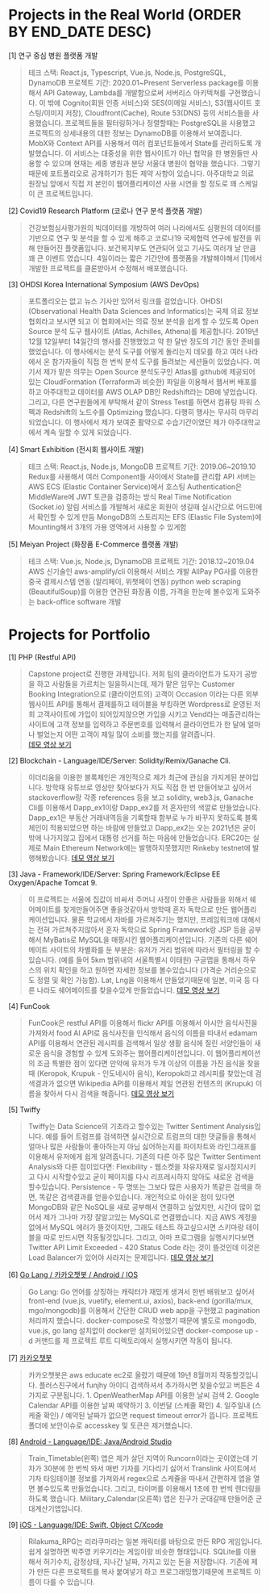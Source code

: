 # Projects in the Real World (ORDER BY END_DATE DESC)
[1] 연구 중심 병원 플랫폼 개발
>테크 스택: React.js, Typescript, Vue.js, Node.js, PostgreSQL, DynamoDB
프로젝트 기간: 2020.01~Present
Serverless package를 이용해서 API Gateway, Lambda를 개발함으로써 서버리스 아키텍쳐를 구현했습니다.
이 밖에 Cognito(회원 인증 서비스)와 SES(이메일 서비스), S3(웹사이트 호스팅/이미지 저장), Cloudfront(Cache), Route 53(DNS) 등의 서비스들을 사용했습니다.
프로젝트들을 필터링하거나 정렬할때는 PostgreSQL을 사용했고 프로젝트의 상세내용의 대한 정보는 DynamoDB를 이용해서 보여줍니다.
MobX와 Context API를 사용해서 여러 컴포넌트들에서 State를 관리하도록 개발했습니다.
이 서비스는 대중성을 위한 웹사이트가 아닌 협약을 한 병원들만 사용할 수 있으며 현재는 세종 병원과 분당 서울대 병원이 협약을 했습니다. 그렇기 때문에 포트폴리오로 공개하기가 힘든 제약 사항이 있습니다.
아주대학교 의료 원장님 앞에서 직접 저 본인이 웹어플리케이션 사용 시연을 할 정도로 꽤 스케일이 큰 프로젝트입니다.



[2] Covid19 Research Platform (코로나 연구 분석 플랫폼 개발)
>건강보험심사평가원의 빅데이터를 개방하여 여러 나라에서도 심평원의 데이터를 기반으로 연구 및 분석을 할 수 있게 해주고 코로나19 국제협력 연구에 발전을 위해 만들어진 플랫폼입니다.
보건복지부도 연관되어 있고 기사도 여러개 날 만큼 꽤 큰 이벤트 였습니다.
4일이라는 짧은 기간안에 플랫폼을 개발해야해서 [1]에서 개발한 프로젝트를 클론받아서 수정해서 배포했습니다.
 
[3] OHDSI Korea International Symposium (AWS DevOps)
>포트폴리오는 없고 뉴스 기사만 있어서 링크를 걸었습니다.
OHDSI (Observational Health Data Sciences and Informatics)는 국제 의료 정보 협회라고 보시면 되고 이 협회에서는 의료 정보 분석을 쉽게 할 수 있도록 Open Source 분석 도구 웹사이트 (Atlas, Achilles, Athena)를 제공합니다.
2019년 12월 12일부터 14일간의 행사를 진행했었고 약 한 달반 정도의 기간 동안 준비를 했었습니다. 이 행사에서는 분석 도구를 어떻게 돌리는지 데모를 하고 여러 나라에서 온 참가자들이 직접 한 번씩 분석 도구를 돌려보는 세션들이 있었습니다.
여기서 제가 맡은 의무는 Open Source 분석도구인 Atlas를 github에 제공되어 있는 CloudFormation (Terraform과 비슷한) 파일을 이용해서 웹서버 배포를 하고 아주대학교 데이터를 AWS OLAP DB인 Redshift라는 DB에 넣었습니다. 그리고, 다른 연구원들에게 부탁해서 같이 Stress Test를 하면서 컴퓨팅 파워 스펙과 Redshift의 노드수를 Optimizing 했습니다.
다행히 행사는 무사히 마무리 되었습니다. 이 행사에서 제가 보여준 활약으로 수습기간이였던 제가 아주대학교에서 계속 일할 수 있게 되었습니다.
 
[4] Smart Exhibition (전시회 웹사이트 개발)
>테크 스택: React.js, Node.js, MongoDB
프로젝트 기간: 2019.06~2019.10
Redux를 사용해서 여러 Component들 사이에서 State를 관리함
API 서버는 AWS ECS (Elastic Container Service)에서 호스팅
Authentication은 MiddleWare에 JWT 토큰을 검증하는 방식
Real Time Notification (Socket.io) 알림 서비스를 개발해서 새로운 회원이 생길때 실시간으로 어드민에서 확인할 수 있게 만듬
MongoDB의 스토리지는 EFS (Elastic File System)에 Mounting해서 3개의 가용 영역에서 사용할 수 있게함
 
[5] Meiyan Project (화장품 E-Commerce 플랫폼 개발)
>테크 스택: Vue.js, Node.js, DynamoDB
프로젝트 기간: 2018.12~2019.04
AWS 신기술인 aws-amplify/cli 이용해서 서비스 개발
AllPay PG사를 이용한 중국 결제시스템 연동 (알리페이, 위챗페이 연동)
python web scraping (BeautifulSoup)를 이용한 연관된 화장품 이름, 가격을 한눈에 볼수있게 도와주는 back-office software 개발

# Projects for Portfolio

[1] PHP (Restful API)
>Capstone project로 진행한 과제입니다. 저희 팀의 클라이언트가 도자기 공방을 하고 사람들을 가르치는 일을하시는데, 제가 맡은 임무는 Customer Booking Integration으로 (클라이언트의) 고객이 Occasion 이라는 다른 외부 웹사이트 API를 통해서 결제를하고 테이블을 부킹하면 Wordpress로 운영된 저희 고객사이트에 가입이 되어있지않으면 가입을 시키고 Vend라는 매출관리하는 사이트에 고객 정보를 입력하고 주문번호를 입력해서 클라이언트가 한 달에 얼마나 벌었는지 어떤 고객이 제일 많이 소비를 했는지를 알려줍니다.    
[데모 영상 보기]( https://www.youtube.com/watch?v=sN0Y4nAWcyM)


[2] Blockchain - Language/IDE/Server: Solidity/Remix/Ganache Cli. 
>이더리움을 이용한 블록체인은 개인적으로 제가 최근에 관심을 가지게된 분야입니다. 방학때 유튜브로 영상만 찾아보다가 저도 직접 한 번 만들어보고 싶어서 stackoverflow랑 각종 references 등을 보고 solidity, web3.js, Ganache Cli를 이용해서 Dapp_ex1이랑 Dapp_ex2를 저 혼자만의 색깔로 만들었습니다. Dapp_ex1은 부동산 거래내역등을 기록할때 함부로 누가 바꾸지 못하도록 블록체인이 적용되었으면 하는 바람에 만들었고 Dapp_ex2는 오는 2021년은 굳이 밖에 나가지않고 집에서 대통령 선거를 하는 마음에 만들었습니다. ERC20는 실제로 Main Ethereum Network에는 발행하지못했지만 Rinkeby testnet에 발행해봤습니다. 
[데모 영상 보기](https://www.youtube.com/watch?v=r791oYxf3dg)

[3] Java - Framework/IDE/Server: Spring Framework/Eclipse EE Oxygen/Apache Tomcat 9. 
>이 프로젝트는 서울에 집값이 비싸서 주머니 사정이 안좋은 사람들을 위해서 쉐어메이트를 찾게만들어주면 좋을것같아서 방학때 혼자 독학으로 만든 웹어플리케이션입니다. 물론 학교에서 자바를 가르쳐주기는 했지만, 프레임워크에 대해서는 전혀 가르쳐주지않아서 혼자 독학으로 Spring Framework랑 JSP 등을 공부해서 MyBatis로 MySQL을 매핑시킨 웹어플리케이션입니다. 기존의 다른 쉐어메이트 사이트의 차별화를 둔 부분은: 
유저가 거리 범위에 따라서 필터링을 할 수 있습니다. (예를 들어 5km 범위내의 서울특별시 이태원)
구글맵을 통해서 하우스의 위치 확인을 하고 원하면 자세한 정보를 볼수있습니다 (가격순 거리순으로도 정렬 및 확인 가능함). 
Lat, Lng을 이용해서 만들었기때문에 일본, 미국 등 다른 나라도 쉐어메이트를 찾을수있게 만들었습니다.
[데모 영상 보기](https://www.youtube.com/watch?v=FmyxsrNaN50)

[4] FunCook
 >FunCook은 restful API를 이용해서 flickr API를 이용해서 아시안 음식사진을 가져와서 food AI API로 음식사진을 인식해서 음식의 이름을 따내서 edamam API를 이용해서 연관된 레시피를 검색해서 일상 생활 음식에 질린 서양인들이 새로운 음식을 경험할 수 있게 도와주는 웹어플리케이션입니다. 이 웹어플리케이션의 조금 특별한 점이 있다면 만약에 유저가 두개 이상의 이름을 가진 음식을 찾을때 (Keropok, Krupuk - 인도네시아 음식), Keropok라고 레시피를 찾았는데 검색결과가 없으면 Wikipedia API를 이용해서 제일 연관된 컨텐츠의 (Krupuk) 이름을 찾아서 다시 검색을 해줍니다. 
[데모 영상 보기](https://www.youtube.com/watch?v=hC_E5ZqqCfE)

[5] Twiffy
>Twiffy는 Data Science의 기초라고 할수있는 Twitter Sentiment Analysis입니다. 예를 들어 트럼프를 검색하면 실시간으로 트럼프의 대한 댓글들을 통해서 얼마나 많은 사람들이 좋아하는지 아님 싫어하는지를 파이차트와 라인그래프를 이용해서 유저에게 쉽게 알려줍니다. 기존의 다른 아주 많은 Twitter Sentiment Analysis와 다른 점이있다면:
Flexibility - 웹소켓을 자유자재로 일시정지시키고 다시 시작할수있고 굳이 페이지를 다시 리프레시하지 않아도 새로운 검색을 할수있습니다.
Persistence - 두 명또는 그보다 많은 사용자가 똑같은 검색을 하면, 똑같은 검색결과를 얻을수있습니다. 
개인적으로 아쉬운 점이 있다면 MongoDB와 같은 NoSQL을 새로 공부해서 연결하고 싶었지만, 시간이 많이 없어서 제가 그나마 가장 잘알고있는 MySQL로 연결했습니다. 지금 AWS 계정을 없애서 MySQL 에러가 뜰것이지만, 그래도 테스트 하고싶으시면 스키마랑 테이블을 따로 만드시면 작동될것입니다. 그리고, 아마 프로그램을 실행시키다보면 Twitter API Limit Exceeded - 420 Status Code 라는 것이 뜰것인데 이것은 Load Balancer가 있어야 사라지는 문제입니다. 
[데모 영상 보기](https://www.youtube.com/watch?v=shBqxzgzguM)

[6] [Go Lang / 카카오챗봇 / Android / IOS](https://drive.google.com/drive/folders/16B64InkkKJfca28p1NeDFAuiRsssXw4C?usp=sharing) 
> Go Lang: Go 언어를 상징하는 캐릭터가 재밌게 생겨서 한번 배워보고 싶어서 front-end (vue.js, vuetify, element.ui, axios), back-end (gorilla/mux, mgo/mongodb)를 이용해서 간단한 CRUD web app을 구현했고 pagination 처리까지 했습니다. docker-compose로 작성했기 때문에 별도로 mongodb, vue.js, go lang 설치없이 docker만 설치되어있으면 docker-compose up -d 커맨드를 제 프로젝트 루트 디렉토리에서 실행시키면 작동이 됩니다. 


[7] [카카오챗봇](https://drive.google.com/drive/folders/16B64InkkKJfca28p1NeDFAuiRsssXw4C?usp=sharing)
> 카카오챗봇은 aws educate ec2로 올렸기 때문에 19년 8월까지 작동할것입니다. 플러스친구에서 funjhy 아이디 검색하셔서 추가하시면 찾을수있고 버튼은 4가지로 구분됩니다. 1. OpenWeatherMap API를 이용한 날씨 검색  2. Google Calendar API를 이용한 날짜 예약하기 3. 이번달 (스케줄 확인) 4. 일주일내 (스케줄 확인) / 예약된 날짜가 없으면 request timeout error가 뜹니다. 프로젝트 폴더에 보안이슈로 accesskey 및 토큰은 제거했습니다. 


[8] [Android - Language/IDE: Java/Android Studio](https://drive.google.com/drive/folders/16B64InkkKJfca28p1NeDFAuiRsssXw4C?usp=sharing)
>Train_Timetable(왼쪽) 앱은 제가 살던 지역이 Runcorn이라는 곳이였는데 기차가 30분에 한 번씩 와서 매번 기차를 기다리기 싫어서 Translink 사이트에서 기차 타임테이블 정보를 가져와서 regex으로 스케쥴을 따내서 간편하게 앱을 열면 볼수있도록 만들었습니다. 그리고, 타이머를 이용해서 1초에 한 번씩 렌더링을 하도록 했습니다.
Military_Calendar(오른쪽) 앱은 친구가 군대갈때 만들어준 군대계산기앱입니다. 



[9] [iOS - Language/IDE: Swift, Object C/Xcode](https://drive.google.com/drive/folders/16B64InkkKJfca28p1NeDFAuiRsssXw4C?usp=sharing)
>Rilakuma_RPG는 리라쿠마라는 일본 캐릭터를 바탕으로 만든 RPG 게임입니다. 쉽게 설명하면 박주영 키우기라는 게임이랑 비슷한 형태입니다. SQLite를 이용해서 허기수치, 감정상태, 지나간 날짜, 가지고 있는 돈을 저장합니다. 기존에 제가 만든 다른 프로젝트를 복사 붙여넣기 하고 프로그래밍했기때문에 프로젝트 이름이 다를 수 있습니다. 



